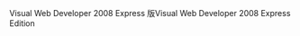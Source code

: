 <span data-ttu-id="726ef-101">Visual Web Developer 2008 Express 版</span><span class="sxs-lookup"><span data-stu-id="726ef-101">Visual Web Developer 2008 Express Edition</span></span>